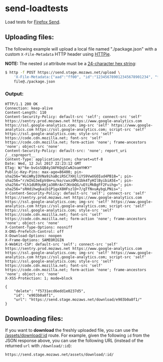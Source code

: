 # send-loadtests

Load tests for [Firefox Send](https://github.com/mozilla/send).

## Uploading files:

The following example will upload a local file named "./package.json" with a custom `X-File-Metadata` HTTP header using [HTTPie](https://httpie.org/).

**NOTE:** The nested `id` attribute must be a [24-character hex string](https://github.com/mozilla/send/blob/52173bf6e79c35fbba7e3493fae94ebf9d53b4c0/server/server.js#L240-L242):

```sh
$ http -f POST https://send.stage.mozaws.net/upload \
    'X-File-Metadata:{"aad":"ff00", "id":"123456789012345678901234", "filename":"foo.txt"}' \
    file@./package.json
```

### Output:

```
HTTP/1.1 200 OK
Connection: keep-alive
Content-Length: 110
Content-Security-Policy: default-src 'self'; connect-src 'self' https://sentry.prod.mozaws.net https://www.google-analytics.com https://ssl.google-analytics.com; img-src 'self' https://www.google-analytics.com https://ssl.google-analytics.com; script-src 'self' https://ssl.google-analytics.com; style-src 'self' https://code.cdn.mozilla.net; font-src 'self' https://code.cdn.mozilla.net; form-action 'none'; frame-ancestors 'none'; object-src 'none'
Content-Security-Policy: default-src: 'none'; report_uri /__cspreport__
Content-Type: application/json; charset=utf-8
Date: Wed, 12 Jul 2017 22:23:12 GMT
ETag: W/"6e-bvGsSQB4y3AFKQqSCwNJoamYHKY"
Public-Key-Pins: max-age=86400; pin-sha256="WoiWRyIOVNa9ihaBciRSC7XHjliYS9VwUGOIud4PB18="; pin-sha256="r/mIkG3eEpVdm+u/ko/cwxzOMo1bk4TyHIlByibiA5E="; pin-sha256="YLh1dUR9y6Kja30RrAn7JKnbQG/uEtLMkBgFF2Fuihg="; pin-sha256="sRHdihwgkaib1P1gxX8HFszlD+7/gTfNvuAybgLPNis=";
X-Content-Security-Policy: default-src 'self'; connect-src 'self' https://sentry.prod.mozaws.net https://www.google-analytics.com https://ssl.google-analytics.com; img-src 'self' https://www.google-analytics.com https://ssl.google-analytics.com; script-src 'self' https://ssl.google-analytics.com; style-src 'self' https://code.cdn.mozilla.net; font-src 'self' https://code.cdn.mozilla.net; form-action 'none'; frame-ancestors 'none'; object-src 'none'
X-Content-Type-Options: nosniff
X-DNS-Prefetch-Control: off
X-Download-Options: noopen
X-Frame-Options: SAMEORIGIN
X-WebKit-CSP: default-src 'self'; connect-src 'self' https://sentry.prod.mozaws.net https://www.google-analytics.com https://ssl.google-analytics.com; img-src 'self' https://www.google-analytics.com https://ssl.google-analytics.com; script-src 'self' https://ssl.google-analytics.com; style-src 'self' https://code.cdn.mozilla.net; font-src 'self' https://code.cdn.mozilla.net; form-action 'none'; frame-ancestors 'none'; object-src 'none'
X-XSS-Protection: 1; mode=block

{
    "delete": "f5731ecd6edd1e0237d5",
    "id": "e903b0a8f1",
    "url": "https://send.stage.mozaws.net/download/e903b0a8f1/"
}
```

## Downloading files:

If you want to **download** the freshly uploaded file, you can use the [/assets/download/:id](https://github.com/mozilla/send/blob/52173bf6e79c35fbba7e3493fae94ebf9d53b4c0/server/server.js#L109) route. For example, given the following `id` from the JSON response above, you can use the following URL (instead of the returned `url` with `/download/:id`):

```
https://send.stage.mozaws.net/assets/download/:id/
```
